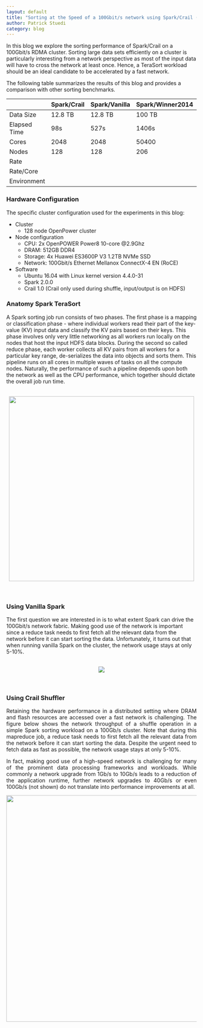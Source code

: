 ```yaml
---
layout: default
title: "Sorting at the Speed of a 100Gbit/s network using Spark/Crail (DRAFT)"
author: Patrick Stuedi
category: blog
---
```


In this blog we explore the sorting performance of Spark/Crail on a 100Gbit/s RDMA cluster. Sorting large data sets efficiently on a cluster is particularly interesting from a network perspective as most of the input data will have to cross the network at least once. Hence, a TeraSort workload should be an ideal candidate to be accelerated by a fast network. 

The following table summarizes the results of this blog and provides a comparison with other sorting benchmarks.

|               | Spark/Crail   | Spark/Vanilla |    Spark/Winner2014    | Tencent/Winner2016       |
|-------------- |---------------|---------------|------------------------|--------------------------|
| Data Size     |   12.8 TB     |      12.8 TB  |         100 TB         |            100 TB        |
| Elapsed Time  |    98s        |       527s    |        1406s           |         134s             |
| Cores         |     2048      |     2048      |       50400            |         10240            |
| Nodes         |    128        |   128         |     206                |           512            |
| Rate          |               |               |                        |                          |
| Rate/Core     |               |               |                        |                          |
| Environment   |               |               |                        |                          |


### Hardware Configuration

The specific cluster configuration used for the experiments in this blog:

* Cluster
  * 128 node OpenPower cluster
* Node configuration
  * CPU: 2x OpenPOWER Power8 10-core @2.9Ghz
  * DRAM: 512GB DDR4
  * Storage: 4x Huawei ES3600P V3 1.2TB NVMe SSD
  * Network: 100Gbit/s Ethernet Mellanox ConnectX-4 EN (RoCE)
* Software
  * Ubuntu 16.04 with Linux kernel version 4.4.0-31
  * Spark 2.0.0
  * Crail 1.0 (Crail only used during shuffle, input/output is on HDFS)

### Anatomy Spark TeraSort

A Spark sorting job  run consists of two phases. The first phase is a mapping or classification phase - where individual workers
read their part of the key-value (KV) input data and classify the KV pairs based on their keys. This phase involves only very little networking as all workers run locally on the nodes that host the input HDFS data blocks. During the second so called reduce phase, each worker collects all KV pairs from all workers for a particular key range, de-serializes the data into objects and sorts them. This pipeline runs on all cores in multiple waves of tasks on all the compute nodes. Naturally, the performance of such a pipeline depends upon both the network as well as the CPU performance, which together should dictate the overall job run time.

<br>
<div style="text-align:center"><img src ="http://crail.io/img/blog/sort/terasort_pipeline.png" width="490"></div>
<br><br>

### Using Vanilla Spark

The first question we are interested in is to what extent Spark can drive the 100Gbit/s network fabric. Making good use of the network is important since a reduce task needs to first fetch all the relevant data from the network before it can start sorting the data. Unfortunately, it turns out that when running vanilla Spark on the cluster, the network usage stays at only 5-10%. 

<br>
<div style="text-align:center"><img src ="http://crail.io/docs/net_vanilla.svg" /></div>
<br><br>

### Using Crail Shuffler

<div style="text-align: justify"> 
<p>
Retaining the hardware performance in a distributed setting where DRAM and flash resources are accessed over a fast network is challenging. The figure below shows the network throughput of a shuffle operation in a simple Spark sorting workload on a 100Gb/s cluster. Note that during this mapreduce job, a reduce task needs to first fetch all the relevant data from the network before it can start sorting the data. Despite the urgent need to fetch data as fast as possible, the network usage stays at only 5-10%. 
</p>
</div>



<div style="text-align: justify">
<p>
In fact, making good use of a high-speed network is challenging for many of the prominent data processing frameworks and workloads. While commonly a network upgrade from 1Gb/s to 10Gb/s leads to a reduction of the application runtime, further network upgrades to 40Gb/s or even 100Gb/s (not shown) do not translate into performance improvements at all.
</p>
</div>

<img src="http://crail.io/docs/net_apache.png" width="600">
